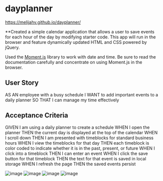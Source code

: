 ﻿# dayplanner
 
 https://melijahv.github.io/dayplanner/
 

**Created a simple calendar application that allows a user to save events for each hour of the day by modifying starter code. This app will run in the browser and feature dynamically updated HTML and CSS powered by jQuery.

Used the [Moment.js](https://momentjs.com/) library to work with date and time. Be sure to read the documentation carefully and concentrate on using Moment.js in the browser.
## User Story

AS AN employee with a busy schedule
I WANT to add important events to a daily planner
SO THAT I can manage my time effectively

## Acceptance Criteria

GIVEN I am using a daily planner to create a schedule
WHEN I open the planner
THEN the current day is displayed at the top of the calendar
WHEN I scroll down
THEN I am presented with timeblocks for standard business hours
WHEN I view the timeblocks for that day
THEN each timeblock is color coded to indicate whether it is in the past, present, or future
WHEN I click into a timeblock
THEN I can enter an event
WHEN I click the save button for that timeblock
THEN the text for that event is saved in local storage
WHEN I refresh the page
THEN the saved events persist

![image](https://user-images.githubusercontent.com/85971791/138515297-5f267f2d-dc52-454e-96da-ac0a64d88aac.png)
![image](https://user-images.githubusercontent.com/85971791/138515627-77885f11-5c3d-4da8-aeff-2425310f6d96.png)
![image](https://user-images.githubusercontent.com/85971791/138515905-f95c7b04-31ac-46f2-b9bb-54aba9ac185f.png)
![image](https://user-images.githubusercontent.com/85971791/138515779-487cbca2-eb11-4214-9923-695ed527b0e0.png)

